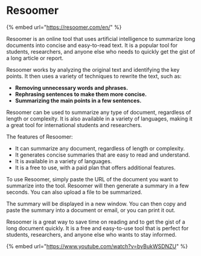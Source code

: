# Resoomer

{% embed url="https://resoomer.com/en/" %}

Resoomer is an online tool that uses artificial intelligence to summarize long documents into concise and easy-to-read text. It is a popular tool for students, researchers, and anyone else who needs to quickly get the gist of a long article or report.

Resoomer works by analyzing the original text and identifying the key points. It then uses a variety of techniques to rewrite the text, such as:

* **Removing unnecessary words and phrases.**
* **Rephrasing sentences to make them more concise.**
* **Summarizing the main points in a few sentences.**

Resoomer can be used to summarize any type of document, regardless of length or complexity. It is also available in a variety of languages, making it a great tool for international students and researchers.

The features of Resoomer:

* It can summarize any document, regardless of length or complexity.
* It generates concise summaries that are easy to read and understand.
* It is available in a variety of languages.
* It is a free to use, with a paid plan that offers additional features.

To use Resoomer, simply paste the URL of the document you want to summarize into the tool. Resoomer will then generate a summary in a few seconds. You can also upload a file to be summarized.

The summary will be displayed in a new window. You can then copy and paste the summary into a document or email, or you can print it out.

Resoomer is a great way to save time on reading and to get the gist of a long document quickly. It is a free and easy-to-use tool that is perfect for students, researchers, and anyone else who wants to stay informed.

{% embed url="https://www.youtube.com/watch?v=byBukWSDNZU" %}
